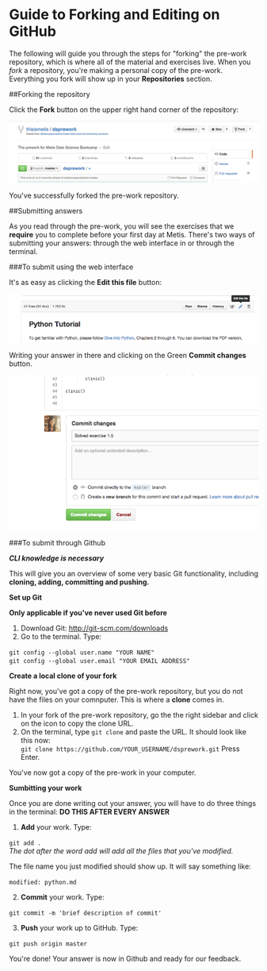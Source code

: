 # Guide to Forking and Editing on GitHub

The following will guide you through the steps for "forking" the pre-work repository, which is where all of the material and exercises live. When you _fork_ a repository, you&apos;re making a personal copy of the pre-work. Everything you fork will show up in your **Repositories** section.

##Forking the repository 

Click the **Fork** button on the upper right hand corner of the repository:

![fork](img/forking_repo.png)

You&apos;ve successfully forked the pre-work repository. 

##Submitting answers

As you read through the pre-work, you will see the exercises that we **require** you to complete before your first day at Metis. There's two ways of submitting your answers: through the web interface in or through the terminal. 

###To submit using the web interface

It's as easy as clicking the **Edit this file** button:

![fork](img/edit_file.png)

Writing your answer in there and clicking on the Green **Commit changes** button.   

![fork](img/commit_file.png)

###To submit through Github

__*CLI knowledge is necessary*__

This will give you an overview of some very basic Git functionality, including **cloning, adding, committing and pushing.**

**Set up Git**    

__Only applicable if you&apos;ve never used Git before__

1. Download Git: http://git-scm.com/downloads
2. Go to the terminal. Type:

`git config --global user.name "YOUR NAME"`  
`git config --global user.email "YOUR EMAIL ADDRESS"`

**Create a local clone of your fork**

Right now, you&apos;ve got a copy of the pre-work repository, but you do not have the files on your comnputer. This is where a **clone** comes in.

1. In your fork of the pre-work repository, go the the right sidebar and click on the icon to copy the clone URL. 
2. On the terminal, type `git clone` and paste the URL. It should look like this now:  
`git clone https://github.com/YOUR_USERNAME/dsprework.git`  Press Enter.

You&apos;ve now got a copy of the pre-work in your computer.

**Sumbitting your work**

Once you are done writing out your answer, you will have to do three things in the terminal:
**DO THIS AFTER EVERY ANSWER**  

1. **Add** your work. Type:  

`git add .`  
_The dot after the word add will add all the files that you've modified._  

The file name you just modified should show up. It will say something like:  

`modified: python.md` 

2. **Commit** your work. Type:

`git commit -m 'brief description of commit'`  

3. **Push** your work up to GitHub. Type:  

`git push origin master`

You&apos;re done! Your answer is now in Github and ready for our feedback. 




